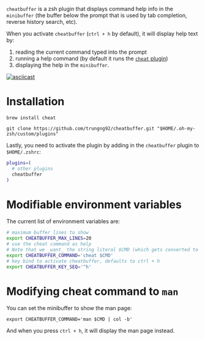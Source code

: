 `cheatbuffer` is a zsh plugin that displays command help info in the `minibuffer` (the buffer below the prompt that is used by tab completion, reverse history search, etc).

When you activate `cheatbuffer` (`ctrl + h` by default), it will display help text by:

1. reading the current command typed into the prompt
1. running a help command (by default it runs the [`cheat` plugin](https://github.com/chrisallenlane/cheat))
1. displaying the help in the `minibuffer`.

[![asciicast](https://asciinema.org/a/QRZUuu7AmgXM9RMkHPxS5tG4j.png)](https://asciinema.org/a/QRZUuu7AmgXM9RMkHPxS5tG4j)

# Installation

`brew install cheat`

`git clone https://github.com/trungng92/cheatbuffer.git "$HOME/.oh-my-zsh/custom/plugins"`

Lastly, you need to activate the plugin by adding in the `cheatbuffer` plugin to `$HOME/.zshrc`:

```bash
plugins=(
  # other plugins
  cheatbuffer
)
```

# Modifiable environment variables

The current list of environment variables are:

```bash
# maximum buffer lines to show
export CHEATBUFFER_MAX_LINES=20
# use the cheat command as help
# Note that we _want_ the string literal $CMD (which gets converted to your command internally)
export CHEATBUFFER_COMMAND='cheat $CMD'
# key bind to activate cheatbuffer, defaults to ctrl + h
export CHEATBUFFER_KEY_SEQ='^h'
```

# Modifying cheat command to `man`

You can set the minibuffer to show the man page:

```
export CHEATBUFFER_COMMAND='man $CMD | col -b'
```

And when you press `ctrl + h`, it will display the man page instead.
